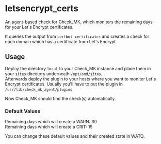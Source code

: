 # letsencrypt_certs

An agent-based check for Check_MK, which monitors the remaining days for your Let's Encrypt certificates.

It queries the output from ```certbot certificates``` and creates a check for each domain which has a certificate from Let's Encrypt.  

## Usage

Deploy the directory `local` to your Check_MK instance and place them in your `sites` directory underneath ```/opt/omd/sites```.  
Afterwards deploy the plugin to your hosts where you want to monitor Let's Encrypt certificates. Usually you'll have to put the plugin in ```/usr/lib/check_mk_agent/plugins```.

Now Check_MK should find the check(s) automatically.

### Default Values

Remaining days which will create a WARN: 30  
Remaining days which will create a CRIT: 15

You can change these default values and their created state in WATO.
